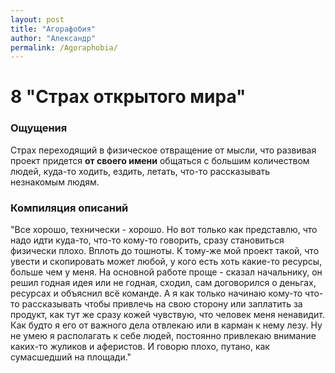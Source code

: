 ```yaml
---
layout: post
title: "Агорафобия"
author: "Александр"
permalink: /Agoraphobia/
---
```


# 8 "Страх открытого мира"

### Ощущения
Страх переходящий в физическое отвращение от мысли, что развивая проект придется **от своего имени** общаться с большим количеством людей, куда-то ходить, ездить, летать, что-то рассказывать незнакомым людям. 

### Компиляция описаний
"Все хорошо, технически - хорошо. Но вот только как представлю, что надо идти куда-то, что-то кому-то говорить, сразу становиться физически плохо. Вплоть до тошноты. К тому-же мой проект такой, что увести и скопировать может любой, у кого есть хоть какие-то ресурсы, больше чем у меня. На основной работе проще - сказал начальнику, он решил годная идея или не годная, сходил, сам договорился о деньгах, ресурсах и объяснил всё команде. А я как только начинаю кому-то что-то рассказывать чтобы привлечь на свою сторону или заплатить за продукт, как тут же сразу кожей чувствую, что человек меня ненавидит. Как будто я его от важного дела отвлекаю или в карман к нему лезу. Ну не умею я располагать к себе людей, постоянно привлекаю внимание каких-то жуликов и аферистов. И говорю плохо, путано, как сумасшедший на площади."
